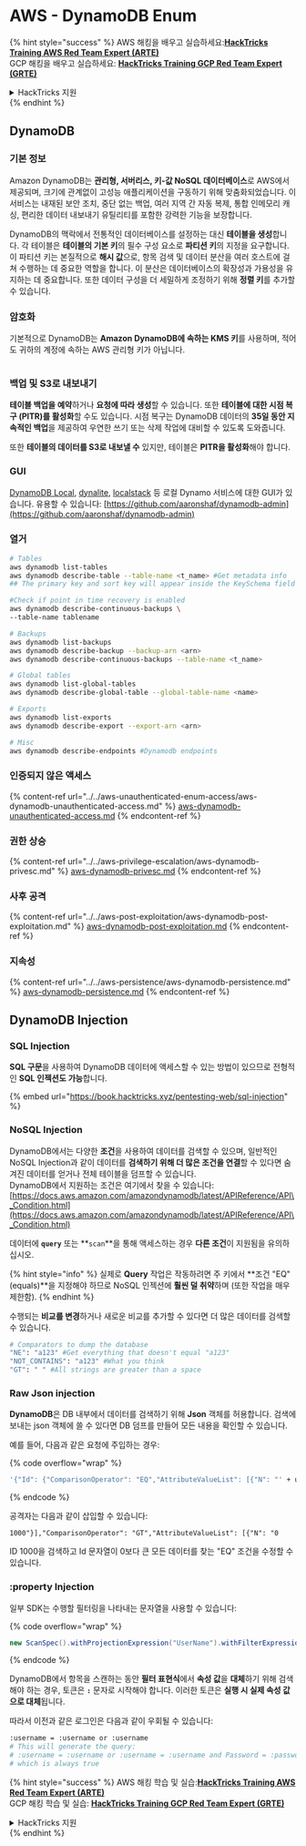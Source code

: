 # AWS - DynamoDB Enum

{% hint style="success" %}
AWS 해킹을 배우고 실습하세요:<img src="/.gitbook/assets/image.png" alt="" data-size="line">[**HackTricks Training AWS Red Team Expert (ARTE)**](https://training.hacktricks.xyz/courses/arte)<img src="/.gitbook/assets/image.png" alt="" data-size="line">\
GCP 해킹을 배우고 실습하세요: <img src="/.gitbook/assets/image (2).png" alt="" data-size="line">[**HackTricks Training GCP Red Team Expert (GRTE)**<img src="/.gitbook/assets/image (2).png" alt="" data-size="line">](https://training.hacktricks.xyz/courses/grte)

<details>

<summary>HackTricks 지원</summary>

* [**구독 요금제**](https://github.com/sponsors/carlospolop)를 확인하세요!
* 💬 [**디스코드 그룹**](https://discord.gg/hRep4RUj7f) 또는 [**텔레그램 그룹**](https://t.me/peass)에 **가입**하거나 **트위터** 🐦 [**@hacktricks\_live**](https://twitter.com/hacktricks\_live)**를 팔로우**하세요.
* [**HackTricks**](https://github.com/carlospolop/hacktricks) 및 [**HackTricks Cloud**](https://github.com/carlospolop/hacktricks-cloud) 깃헙 레포지토리에 PR을 제출하여 해킹 트릭을 공유하세요.

</details>
{% endhint %}

## DynamoDB

### 기본 정보

Amazon DynamoDB는 **관리형, 서버리스, 키-값 NoSQL 데이터베이스**로 AWS에서 제공되며, 크기에 관계없이 고성능 애플리케이션을 구동하기 위해 맞춤화되었습니다. 이 서비스는 내재된 보안 조치, 중단 없는 백업, 여러 지역 간 자동 복제, 통합 인메모리 캐싱, 편리한 데이터 내보내기 유틸리티를 포함한 강력한 기능을 보장합니다.

DynamoDB의 맥락에서 전통적인 데이터베이스를 설정하는 대신 **테이블을 생성**합니다. 각 테이블은 **테이블의 기본 키**의 필수 구성 요소로 **파티션 키**의 지정을 요구합니다. 이 파티션 키는 본질적으로 **해시 값**으로, 항목 검색 및 데이터 분산을 여러 호스트에 걸쳐 수행하는 데 중요한 역할을 합니다. 이 분산은 데이터베이스의 확장성과 가용성을 유지하는 데 중요합니다. 또한 데이터 구성을 더 세밀하게 조정하기 위해 **정렬 키**를 추가할 수 있습니다.

### 암호화

기본적으로 DynamoDB는 **Amazon DynamoDB에 속하는 KMS 키**를 사용하며, 적어도 귀하의 계정에 속하는 AWS 관리형 키가 아닙니다.

<figure><img src="https://lh4.googleusercontent.com/JjtNS7aA-_GRMgZb4v93jWEQJi6DQdUPq0FEpzZPdeyCeNoG05p0NJiV9Zs-ULs_-Tfjmx0W1ZgsE2Ui2ljo7D-1a87Xny-gpLVQO0XmXdFoph9ci1RepbVNwaCe9oPruEZSEDxGTxF5dIv6pW1WpT6kWA=s2048" alt=""><figcaption></figcaption></figure>

### 백업 및 S3로 내보내기

**테이블 백업을 예약**하거나 **요청에 따라 생성**할 수 있습니다. 또한 **테이블에 대한 시점 복구 (PITR)를 활성화**할 수도 있습니다. 시점 복구는 DynamoDB 데이터의 **35일 동안 지속적인 백업**을 제공하여 우연한 쓰기 또는 삭제 작업에 대비할 수 있도록 도와줍니다.

또한 **테이블의 데이터를 S3로 내보낼 수** 있지만, 테이블은 **PITR을 활성화**해야 합니다.

### GUI

[DynamoDB Local](https://aws.amazon.com/blogs/aws/dynamodb-local-for-desktop-development), [dynalite](https://github.com/mhart/dynalite), [localstack](https://github.com/localstack/localstack) 등 로컬 Dynamo 서비스에 대한 GUI가 있습니다. 유용할 수 있습니다: [https://github.com/aaronshaf/dynamodb-admin](https://github.com/aaronshaf/dynamodb-admin)

### 열거
```bash
# Tables
aws dynamodb list-tables
aws dynamodb describe-table --table-name <t_name> #Get metadata info
## The primary key and sort key will appear inside the KeySchema field

#Check if point in time recovery is enabled
aws dynamodb describe-continuous-backups \
--table-name tablename

# Backups
aws dynamodb list-backups
aws dynamodb describe-backup --backup-arn <arn>
aws dynamodb describe-continuous-backups --table-name <t_name>

# Global tables
aws dynamodb list-global-tables
aws dynamodb describe-global-table --global-table-name <name>

# Exports
aws dynamodb list-exports
aws dynamodb describe-export --export-arn <arn>

# Misc
aws dynamodb describe-endpoints #Dynamodb endpoints
```
### 인증되지 않은 액세스

{% content-ref url="../../aws-unauthenticated-enum-access/aws-dynamodb-unauthenticated-access.md" %}
[aws-dynamodb-unauthenticated-access.md](../../aws-unauthenticated-enum-access/aws-dynamodb-unauthenticated-access.md)
{% endcontent-ref %}

### 권한 상승

{% content-ref url="../../aws-privilege-escalation/aws-dynamodb-privesc.md" %}
[aws-dynamodb-privesc.md](../../aws-privilege-escalation/aws-dynamodb-privesc.md)
{% endcontent-ref %}

### 사후 공격

{% content-ref url="../../aws-post-exploitation/aws-dynamodb-post-exploitation.md" %}
[aws-dynamodb-post-exploitation.md](../../aws-post-exploitation/aws-dynamodb-post-exploitation.md)
{% endcontent-ref %}

### 지속성

{% content-ref url="../../aws-persistence/aws-dynamodb-persistence.md" %}
[aws-dynamodb-persistence.md](../../aws-persistence/aws-dynamodb-persistence.md)
{% endcontent-ref %}

## DynamoDB Injection

### SQL Injection

**SQL 구문**을 사용하여 DynamoDB 데이터에 액세스할 수 있는 방법이 있으므로 전형적인 **SQL 인젝션도 가능**합니다.

{% embed url="https://book.hacktricks.xyz/pentesting-web/sql-injection" %}

### NoSQL Injection

DynamoDB에서는 다양한 **조건**을 사용하여 데이터를 검색할 수 있으며, 일반적인 NoSQL Injection과 같이 데이터를 **검색하기 위해 더 많은 조건을 연결**할 수 있다면 숨겨진 데이터를 얻거나 전체 테이블을 덤프할 수 있습니다.\
DynamoDB에서 지원하는 조건은 여기에서 찾을 수 있습니다: [https://docs.aws.amazon.com/amazondynamodb/latest/APIReference/API\_Condition.html](https://docs.aws.amazon.com/amazondynamodb/latest/APIReference/API\_Condition.html)

데이터에 **`query`** 또는 **`scan`**을 통해 액세스하는 경우 **다른 조건**이 지원됨을 유의하십시오.

{% hint style="info" %}
실제로 **Query** 작업은 작동하려면 주 키에서 **조건 "EQ" (equals)**을 지정해야 하므로 NoSQL 인젝션에 **훨씬 덜 취약**하며 (또한 작업을 매우 제한함).
{% endhint %}

수행되는 **비교를 변경**하거나 새로운 비교를 추가할 수 있다면 더 많은 데이터를 검색할 수 있습니다.
```bash
# Comparators to dump the database
"NE": "a123" #Get everything that doesn't equal "a123"
"NOT_CONTAINS": "a123" #What you think
"GT": " " #All strings are greater than a space
```
### Raw Json injection

**DynamoDB**은 DB 내부에서 데이터를 검색하기 위해 **Json** 객체를 허용합니다. 검색에 보내는 json 객체에 쓸 수 있다면 DB 덤프를 만들어 모든 내용을 확인할 수 있습니다.

예를 들어, 다음과 같은 요청에 주입하는 경우:

{% code overflow="wrap" %}
```bash
'{"Id": {"ComparisonOperator": "EQ","AttributeValueList": [{"N": "' + user_input + '"}]}}'
```
{% endcode %}

공격자는 다음과 같이 삽입할 수 있습니다:

`1000"}],"ComparisonOperator": "GT","AttributeValueList": [{"N": "0`

ID 1000을 검색하고 Id 문자열이 0보다 큰 모든 데이터를 찾는 "EQ" 조건을 수정할 수 있습니다.

### :property Injection

일부 SDK는 수행할 필터링을 나타내는 문자열을 사용할 수 있습니다:

{% code overflow="wrap" %}
```java
new ScanSpec().withProjectionExpression("UserName").withFilterExpression(user_input+" = :username and Password = :password").withValueMap(valueMap)
```
{% endcode %}

DynamoDB에서 항목을 스캔하는 동안 **필터 표현식**에서 **속성 값**을 **대체**하기 위해 검색해야 하는 경우, 토큰은 **`:`** 문자로 시작해야 합니다. 이러한 토큰은 **실행 시 실제 속성 값으로 대체**됩니다.

따라서 이전과 같은 로그인은 다음과 같이 우회될 수 있습니다:
```bash
:username = :username or :username
# This will generate the query:
# :username = :username or :username = :username and Password = :password
# which is always true
```
{% hint style="success" %}
AWS 해킹 학습 및 실습:<img src="/.gitbook/assets/image.png" alt="" data-size="line">[**HackTricks Training AWS Red Team Expert (ARTE)**](https://training.hacktricks.xyz/courses/arte)<img src="/.gitbook/assets/image.png" alt="" data-size="line">\
GCP 해킹 학습 및 실습: <img src="/.gitbook/assets/image (2).png" alt="" data-size="line">[**HackTricks Training GCP Red Team Expert (GRTE)**<img src="/.gitbook/assets/image (2).png" alt="" data-size="line">](https://training.hacktricks.xyz/courses/grte)

<details>

<summary>HackTricks 지원</summary>

* [**구독 요금제**](https://github.com/sponsors/carlospolop)를 확인하세요!
* 💬 [**Discord 그룹**](https://discord.gg/hRep4RUj7f) 또는 [**텔레그램 그룹**](https://t.me/peass)에 **참여**하거나 **트위터** 🐦 [**@hacktricks\_live**](https://twitter.com/hacktricks\_live)**를 팔로우**하세요.
* 해킹 팁을 공유하려면 [**HackTricks**](https://github.com/carlospolop/hacktricks) 및 [**HackTricks Cloud**](https://github.com/carlospolop/hacktricks-cloud) github 저장소에 PR을 제출하세요.

</details>
{% endhint %}
